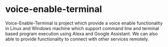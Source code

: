 # voice-enable-terminal
Voice-Enable-Terminal is project which provide a voice enable functionality in Linux and Windows machine which support  command line and terminal based program execution using Alexa and Google Assistant. We can also able to provide functionality to connect with other services remotely.
